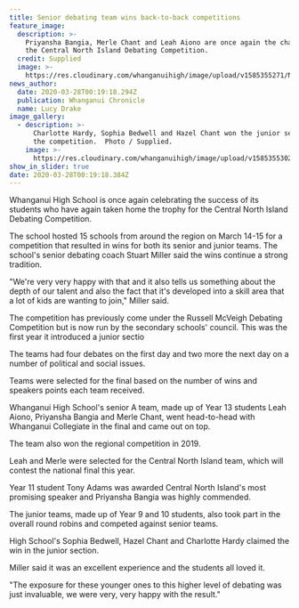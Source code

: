 ```yaml
---
title: Senior debating team wins back-to-back competitions
feature_image:
  description: >-
    Priyansha Bangia, Merle Chant and Leah Aiono are once again the champions of
    the Central North Island Debating Competition.
  credit: Supplied
  image: >-
    https://res.cloudinary.com/whanganuihigh/image/upload/v1585355271/News/Debating.Snr.-Chron-28.3.20.jpg
news_author:
  date: 2020-03-28T00:19:18.294Z
  publication: Whanganui Chronicle
  name: Lucy Drake
image_gallery:
  - description: >-
      Charlotte Hardy, Sophia Bedwell and Hazel Chant won the junior section of
      the competition.  Photo / Supplied.
    image: >-
      https://res.cloudinary.com/whanganuihigh/image/upload/v1585355302/News/Debating.Jnr._Chron_28.3.20.jpg
show_in_slider: true
date: 2020-03-28T00:19:18.384Z
---
```

Whanganui High School is once again celebrating the success of its students who have again taken home the trophy for the Central North Island Debating Competition.

The school hosted 15 schools from around the region on March 14-15 for a competition that resulted in wins for both its senior and junior teams.
The school's senior debating coach Stuart Miller said the wins continue a strong tradition.

"We're very very happy with that and it also tells us something about the depth of our talent and also the fact that it's developed into a skill area that a lot of kids are wanting to join," Miller said.

The competition has previously come under the Russell McVeigh Debating Competition but is now run by the secondary schools' council. This was the first year it introduced a junior sectio

The teams had four debates on the first day and two more the next day on a number of political and social issues.

Teams were selected for the final based on the number of wins and speakers points each team received.

Whanganui High School's senior A team, made up of Year 13 students Leah Aiono, Priyansha Bangia and Merle Chant, went head-to-head with Whanganui Collegiate in the final and came out on top.

The team also won the regional competition in 2019.

Leah and Merle were selected for the Central North Island team, which will contest the national final this year.

Year 11 student Tony Adams was awarded Central North Island's most promising speaker and Priyansha Bangia was highly commended.

The junior teams, made up of Year 9 and 10 students, also took part in the overall round robins and competed against senior teams.

High School's Sophia Bedwell, Hazel Chant and Charlotte Hardy claimed the win in the junior section.

Miller said it was an excellent experience and the students all loved it.

"The exposure for these younger ones to this higher level of debating was just invaluable, we were very, very happy with the result."
